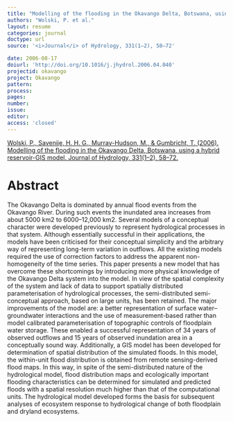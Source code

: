 ```yaml
---
title: "Modelling of the flooding in the Okavango Delta, Botswana, using a hybrid reservoir-GIS model."
authors: "Wolski, P. et al."
layout: resume
categories: journal
doctype: url
source: '<i>Journal</i> of Hydrology, 331(1–2), 58–72'

date: 2006-08-17
doiurl: 'http://doi.org/10.1016/j.jhydrol.2006.04.040'
projectid: okavango
project: Okavango
pattern:
process:
pages:
number:
issue:
editor:
access: 'closed'
---
```


[Wolski, P., Savenije, H. H. G., Murray-Hudson, M., & Gumbricht, T. (2006). Modelling of the flooding in the Okavango Delta, Botswana, using a hybrid reservoir-GIS model. Journal of Hydrology, 331(1–2), 58–72.](http://doi.org/10.1016/j.jhydrol.2006.04.040)

<h1 class='foot-description'>Abstract</h1>

The Okavango Delta is dominated by annual flood events from the Okavango River. During such events the inundated area increases from about 5000 km2 to 6000–12,000 km2. Several models of a conceptual character were developed previously to represent hydrological processes in that system. Although essentially successful in their applications, the models have been criticised for their conceptual simplicity and the arbitrary way of representing long-term variation in outflows. All the existing models required the use of correction factors to address the apparent non-homogeneity of the time series. This paper presents a new model that has overcome these shortcomings by introducing more physical knowledge of the Okavango Delta system into the model. In view of the spatial complexity of the system and lack of data to support spatially distributed parameterisation of hydrological processes, the semi-distributed semi-conceptual approach, based on large units, has been retained. The major improvements of the model are: a better representation of surface water–groundwater interactions and the use of measurement-based rather than model calibrated parameterisation of topographic controls of floodplain water storage. These enabled a successful representation of 34 years of observed outflows and 15 years of observed inundation area in a conceptually sound way. Additionally, a GIS model has been developed for determination of spatial distribution of the simulated floods. In this model, the within-unit flood distribution is obtained from remote sensing-derived flood maps. In this way, in spite of the semi-distributed nature of the hydrological model, flood distribution maps and ecologically important flooding characteristics can be determined for simulated and predicted floods with a spatial resolution much higher than that of the computational units. The hydrological model developed forms the basis for subsequent analyses of ecosystem response to hydrological change of both floodplain and dryland ecosystems.
